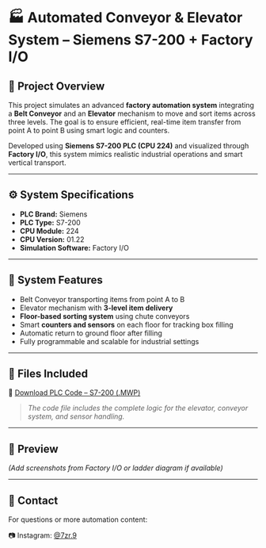 # 🏭 Automated Conveyor & Elevator System – Siemens S7-200 + Factory I/O

## 🧾 Project Overview

This project simulates an advanced **factory automation system** integrating a **Belt Conveyor** and an **Elevator** mechanism to move and sort items across three levels. The goal is to ensure efficient, real-time item transfer from point A to point B using smart logic and counters.

Developed using **Siemens S7-200 PLC (CPU 224)** and visualized through **Factory I/O**, this system mimics realistic industrial operations and smart vertical transport.

---

## ⚙️ System Specifications

- **PLC Brand:** Siemens  
- **PLC Type:** S7-200  
- **CPU Module:** 224  
- **CPU Version:** 01.22  
- **Simulation Software:** Factory I/O  

---

## 🚀 System Features

- Belt Conveyor transporting items from point A to B  
- Elevator mechanism with **3-level item delivery**  
- **Floor-based sorting system** using chute conveyors  
- Smart **counters and sensors** on each floor for tracking box filling  
- Automatic return to ground floor after filling  
- Fully programmable and scalable for industrial settings

---

## 📂 Files Included

🔗 [Download PLC Code – S7-200 (.MWP)](https://drive.google.com/file/d/1veMbIGad-AxXT_aW0vI5x6OPz_DEkX8T/view?usp=drive_link)

> *The code file includes the complete logic for the elevator, conveyor system, and sensor handling.*

---

## 📸 Preview

*(Add screenshots from Factory I/O or ladder diagram if available)*

---

## 📱 Contact

For questions or more automation content:

📷 Instagram: [@7zr.9](https://www.instagram.com/7zr.9?igsh=NWc4eTY0amx6bXpn)




